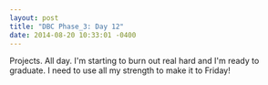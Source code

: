 ```yaml
---
layout: post
title: "DBC Phase_3: Day 12"
date: 2014-08-20 10:33:01 -0400
---
```


Projects. All day. I'm starting to burn out real hard and I'm ready to graduate. I need to use all my strength to make it to Friday!